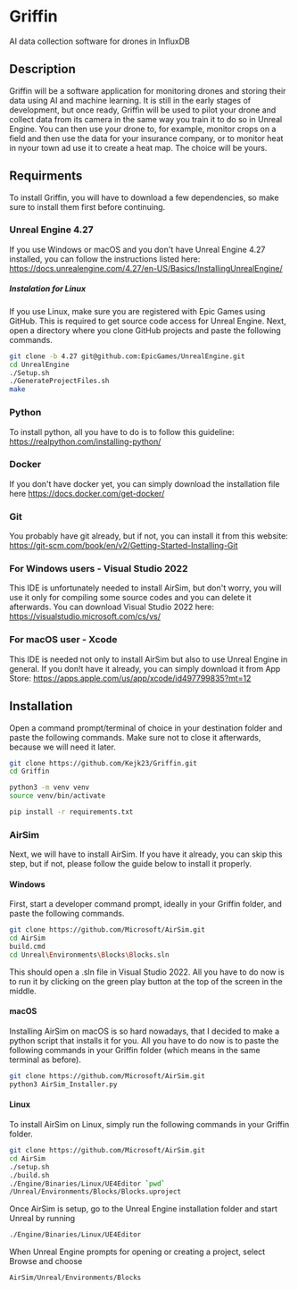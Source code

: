 # Griffin
AI data collection software for drones in InfluxDB

## Description
Griffin will be a software application for monitoring drones and storing their data using AI and machine learning. It is still in the early stages of development, but once ready, Griffin will be used to pilot your drone and collect data from its camera in the same way you train it to do so in Unreal Engine. You can then use your drone to, for example, monitor crops on a field and then use the data for your insurance company, or to monitor heat in nyour town ad use it to create a heat map. The choice will be yours.

## Requirments 
To install Griffin, you will have to download a few dependencies, so make sure to install them first before continuing.

### Unreal Engine 4.27
If you use Windows or macOS and you don't have Unreal Engine 4.27 installed, you can follow the instructions listed here: https://docs.unrealengine.com/4.27/en-US/Basics/InstallingUnrealEngine/
##### Instalation for Linux
If you use Linux, make sure you are registered with Epic Games using GitHub. This is required to get source code access for Unreal Engine. Next, open a directory where you clone GitHub projects and paste the following commands.
```bash
git clone -b 4.27 git@github.com:EpicGames/UnrealEngine.git 
cd UnrealEngine 
./Setup.sh 
./GenerateProjectFiles.sh 
make
```

### Python 
To install python, all you have to do is to follow this guideline: https://realpython.com/installing-python/

### Docker
If you don't have docker yet, you can simply download the installation file here https://docs.docker.com/get-docker/

### Git
You probably have git already, but if not, you can install it from this website: 
https://git-scm.com/book/en/v2/Getting-Started-Installing-Git

### For Windows users - Visual Studio 2022
This IDE is unfortunately needed to install AirSim, but don't worry, you will use it only for compiling some source codes and you can delete it afterwards. You can download Visual Studio 2022 here: https://visualstudio.microsoft.com/cs/vs/

### For macOS user - Xcode
This IDE is needed not only to install AirSim but also to use Unreal Engine in general. If you don!t have it already, you can simply download it from App Store: https://apps.apple.com/us/app/xcode/id497799835?mt=12

 ## Installation 
Open a command prompt/terminal of choice in your destination folder and paste the following commands. Make sure not to close it afterwards, because we will need it later. 
```bash
git clone https://github.com/Kejk23/Griffin.git
cd Griffin

python3 -m venv venv
source venv/bin/activate

pip install -r requirements.txt
```

### AirSim
Next, we will have to install AirSim. If you have it already, you can skip this step, but if not, please follow the guide below to install it properly. 

#### Windows
First, start a developer command prompt, ideally in your Griffin folder, and paste the following commands. 
```bash
git clone https://github.com/Microsoft/AirSim.git
cd AirSim
build.cmd
cd Unreal\Environments\Blocks\Blocks.sln
```
This should open a .sln file in Visual Studio 2022. All you have to do now is to run it by clicking on the green play button at the top of the screen in the middle. 

#### macOS
Installing AirSim on macOS is so hard nowadays, that I decided to make a python script that installs it for you. All you have to do now is to paste the following commands in your Griffin folder (which means in the same terminal as before). 
```bash
git clone https://github.com/Microsoft/AirSim.git
python3 AirSim_Installer.py
```

#### Linux 
To install AirSim on Linux, simply run the following commands in your Griffin folder. 
```bash 
git clone https://github.com/Microsoft/AirSim.git 
cd AirSim
./setup.sh 
./build.sh
./Engine/Binaries/Linux/UE4Editor `pwd`
/Unreal/Environments/Blocks/Blocks.uproject
```
Once AirSim is setup, go to the Unreal Engine installation folder and start Unreal by running
```bash
./Engine/Binaries/Linux/UE4Editor
```
When Unreal Engine prompts for opening or creating a project, select Browse and choose
```bash
AirSim/Unreal/Environments/Blocks
```
